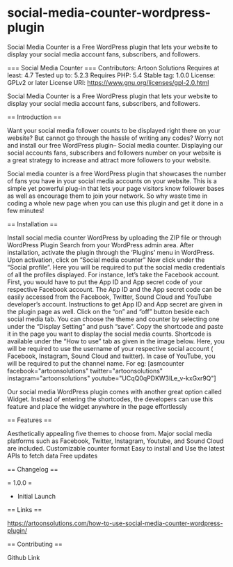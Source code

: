 # social-media-counter-wordpress-plugin
Social Media Counter is a Free WordPress plugin that lets your website to display your social media account fans, subscribers, and followers.

=== Social Media Counter ===
Contributors: Artoon Solutions
Requires at least: 4.7
Tested up to: 5.2.3
Requires PHP: 5.4
Stable tag: 1.0.0
License: GPLv2 or later
License URI: https://www.gnu.org/licenses/gpl-2.0.html

Social Media Counter is a Free WordPress plugin that lets your website to display your social media account fans, subscribers, and followers.

== Introduction ==

Want your social media follower counts to be displayed right there on your website? But cannot go through the hassle of writing any codes? Worry not and install our free WordPress plugin– Social media counter. Displaying our social accounts fans, subscribers and followers number on your website is a great strategy to increase and attract more followers to your website.

Social media counter is a free WordPress plugin that showcases the number of fans you have in your social media accounts on your website. This is a simple yet powerful plug-in that lets your page visitors know follower bases as well as encourage them to join your network. So why waste time in coding a whole new page when you can use this plugin and get it done in a few minutes!

== Installation ==

Install social media counter WordPress by uploading the ZIP file or through WordPress Plugin Search from your WordPress admin area.
After installation, activate the plugin through the ‘Plugins’ menu in WordPress.
Upon activation, click on “Social media counter”
Now click under the “Social profile”. Here you will be required to put the social media credentials of all the profiles displayed.
For instance, let’s take the Facebook account. First, you would have to put the App ID and App secret code of your respective Facebook account.
The App ID and the App secret code can be easily accessed from the Facebook, Twitter, Sound Cloud and YouTube developer’s account. Instructions to get App ID and App secret are given in the plugin page as well.
Click on the “on” and “off” button beside each social media tab.
You can choose the theme and counter by selecting one under the “Display Setting” and push “save”.
Copy the shortcode and paste it in the page you want to display the social media counts. Shortcode is available under the “How to use” tab as given in the image below.
Here, you will be required to use the username of your respective social account ( Facebook, Instagram, Sound Cloud and twitter). In case of YouTube, you will be required to put the channel name. For eg:
[asmcounter facebook="artoonsolutions" twitter="artoonsolutions" instagram="artoonsolutions" youtube="UCqQ0qPDKW3lLe_v-kxGxr9Q"]

Our social media WordPress plugin comes with another great option called Widget. Instead of entering the shortcodes, the developers can use this feature and place the widget anywhere in the page effortlessly

== Features ==

Aesthetically appealing five themes to choose from.
Major social media platforms such as Facebook, Twitter, Instagram, Youtube, and Sound Cloud are included.
Customizable counter format
Easy to install and
Use the latest APIs to fetch data
Free updates

== Changelog ==

= 1.0.0 =
* Initial Launch

== Links ==

https://artoonsolutions.com/how-to-use-social-media-counter-wordpress-plugin/

== Contributing ==

Github Link

